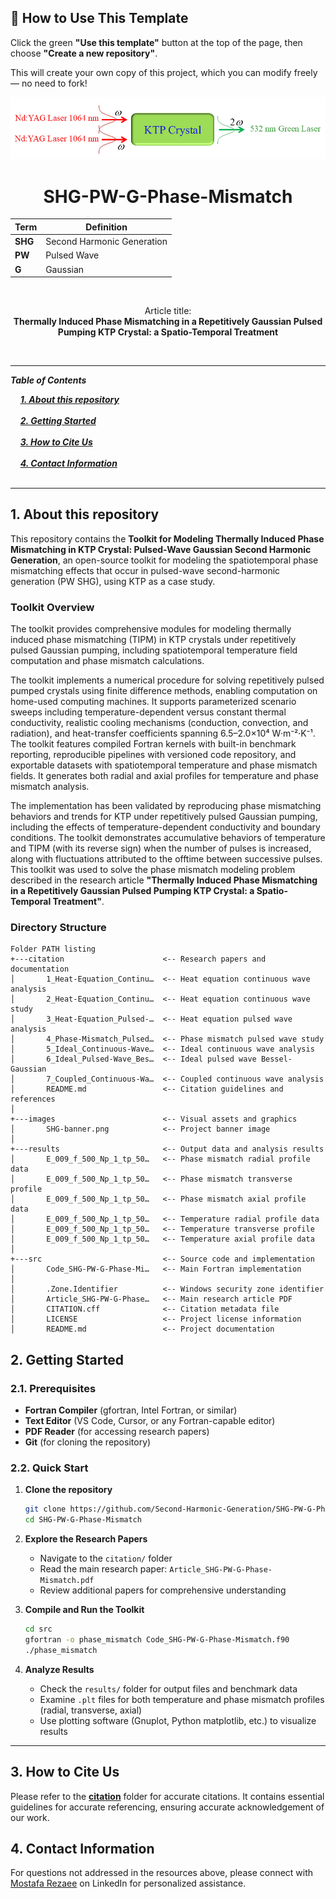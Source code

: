 ## 🧰 How to Use This Template    

Click the green **"Use this template"** button at the top of the page, then choose **"Create a new repository"**.   

This will create your own copy of this project, which you can modify freely — no need to fork!   

 
<p align="center">
  <img src="./images/SHG-banner.png" alt="SHG Logo">
</p>


<h1 align="center">SHG-PW-G-Phase-Mismatch</h1>

<div align="center">

| **Term** | **Definition** |
|----------|----------------|
| **SHG** | Second Harmonic Generation |
| **PW** | Pulsed Wave |
| **G** | Gaussian |
</div>

&nbsp;

<div align="center">

Article title:       
**Thermally Induced Phase Mismatching in a Repetitively Gaussian Pulsed Pumping KTP Crystal: a Spatio-Temporal Treatment**
</div>

&nbsp;

---

***Table of Contents***

<div>
  &nbsp;&nbsp;&nbsp;&nbsp;<a href="#1-about-this-repository"><i><b>1. About this repository</b></i></a>
</div>
&nbsp;

<div>
  &nbsp;&nbsp;&nbsp;&nbsp;<a href="#2-getting-started"><i><b>2. Getting Started</b></i></a>
</div>
&nbsp;

<div>
  &nbsp;&nbsp;&nbsp;&nbsp;<a href="#3-how-to-cite-us"><i><b>3. How to Cite Us</b></i></a>
</div>
&nbsp;


<div>
  &nbsp;&nbsp;&nbsp;&nbsp;<a href="#4-contact-information"><i><b>4. Contact Information</b></i></a>
</div>
&nbsp;

---    

## 1. About this repository

This repository contains the **Toolkit for Modeling Thermally Induced Phase Mismatching in KTP Crystal: Pulsed-Wave Gaussian Second Harmonic Generation**, an open-source toolkit for modeling the spatiotemporal phase mismatching effects that occur in pulsed-wave second-harmonic generation (PW SHG), using KTP as a case study.

### Toolkit Overview

The toolkit provides comprehensive modules for modeling thermally induced phase mismatching (TIPM) in KTP crystals under repetitively pulsed Gaussian pumping, including spatiotemporal temperature field computation and phase mismatch calculations.

The toolkit implements a numerical procedure for solving repetitively pulsed pumped crystals using finite difference methods, enabling computation on home-used computing machines. It supports parameterized scenario sweeps including temperature-dependent versus constant thermal conductivity, realistic cooling mechanisms (conduction, convection, and radiation), and heat-transfer coefficients spanning 6.5–2.0×10⁴ W·m⁻²·K⁻¹. The toolkit features compiled Fortran kernels with built-in benchmark reporting, reproducible pipelines with versioned code repository, and exportable datasets with spatiotemporal temperature and phase mismatch fields. It generates both radial and axial profiles for temperature and phase mismatch analysis.

The implementation has been validated by reproducing phase mismatching behaviors and trends for KTP under repetitively pulsed Gaussian pumping, including the effects of temperature-dependent conductivity and boundary conditions. The toolkit demonstrates accumulative behaviors of temperature and TIPM (with its reverse sign) when the number of pulses is increased, along with fluctuations attributed to the offtime between successive pulses. This toolkit was used to solve the phase mismatch modeling problem described in the research article **"Thermally Induced Phase Mismatching in a Repetitively Gaussian Pulsed Pumping KTP Crystal: a Spatio-Temporal Treatment"**.  

### Directory Structure

```
Folder PATH listing
+---citation                      <-- Research papers and documentation
│       1_Heat-Equation_Continu…  <-- Heat equation continuous wave analysis
│       2_Heat-Equation_Continu…  <-- Heat equation continuous wave study
│       3_Heat-Equation_Pulsed-…  <-- Heat equation pulsed wave analysis
│       4_Phase-Mismatch_Pulsed…  <-- Phase mismatch pulsed wave study
│       5_Ideal_Continuous-Wave…  <-- Ideal continuous wave analysis
│       6_Ideal_Pulsed-Wave_Bes…  <-- Ideal pulsed wave Bessel-Gaussian
│       7_Coupled_Continuous-Wa…  <-- Coupled continuous wave analysis
│       README.md                 <-- Citation guidelines and references
│
+---images                        <-- Visual assets and graphics
│       SHG-banner.png            <-- Project banner image
│
+---results                       <-- Output data and analysis results
│       E_009_f_500_Np_1_tp_50…   <-- Phase mismatch radial profile data
│       E_009_f_500_Np_1_tp_50…   <-- Phase mismatch transverse profile
│       E_009_f_500_Np_1_tp_50…   <-- Phase mismatch axial profile data
│       E_009_f_500_Np_1_tp_50…   <-- Temperature radial profile data
│       E_009_f_500_Np_1_tp_50…   <-- Temperature transverse profile
│       E_009_f_500_Np_1_tp_50…   <-- Temperature axial profile data
│
+---src                           <-- Source code and implementation
│       Code_SHG-PW-G-Phase-Mi…   <-- Main Fortran implementation
│
│       .Zone.Identifier          <-- Windows security zone identifier
│       Article_SHG-PW-G-Phase…   <-- Main research article PDF
│       CITATION.cff              <-- Citation metadata file
│       LICENSE                   <-- Project license information
│       README.md                 <-- Project documentation
```

## 2. Getting Started

### 2.1. Prerequisites
- **Fortran Compiler** (gfortran, Intel Fortran, or similar)
- **Text Editor** (VS Code, Cursor, or any Fortran-capable editor)
- **PDF Reader** (for accessing research papers)
- **Git** (for cloning the repository)

### 2.2. Quick Start

1. **Clone the repository**
   ```bash
   git clone https://github.com/Second-Harmonic-Generation/SHG-PW-G-Phase-Mismatch.git
   cd SHG-PW-G-Phase-Mismatch
   ```

2. **Explore the Research Papers**
   - Navigate to the `citation/` folder
   - Read the main research paper: `Article_SHG-PW-G-Phase-Mismatch.pdf`
   - Review additional papers for comprehensive understanding

3. **Compile and Run the Toolkit**
   ```bash
   cd src
   gfortran -o phase_mismatch Code_SHG-PW-G-Phase-Mismatch.f90
   ./phase_mismatch
   ```

4. **Analyze Results**
   - Check the `results/` folder for output files and benchmark data
   - Examine `.plt` files for both temperature and phase mismatch profiles (radial, transverse, axial)
   - Use plotting software (Gnuplot, Python matplotlib, etc.) to visualize results


---


## 3. How to Cite Us
Please refer to the [**citation**](./citation/) folder for accurate citations. It contains essential guidelines for accurate referencing, ensuring accurate acknowledgement of our work.


  
## 4. Contact Information

For questions not addressed in the resources above, please connect with [Mostafa Rezaee](https://www.linkedin.com/in/mostafa-rezaee/) on LinkedIn for personalized assistance.
